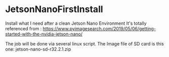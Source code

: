 # JetsonNanoFirstInstall
Install what I need after a clean Jetson Nano Environment
It's totally referenced from :
https://www.pyimagesearch.com/2019/05/06/getting-started-with-the-nvidia-jetson-nano/

The job will be done via several linux script.
The Image file of SD card is this one:
jetson-nano-sd-r32.2.1.zip

